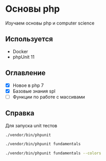 # Основы php

Изучаем основы php и computer science

## Используется
* Docker
* phpUnit 11

## Оглавление
* [x] Новое в php 7
* [x] Базовые знания spl
* [ ] Функции по работе с массивами

## Справка
Для запуска unit тестов
```bash
./vendor/bin/phpunit
```

```bash
./vendor/bin/phpunit fundamentals
```

```bash
./vendor/bin/phpunit fundamentals --colors
```

